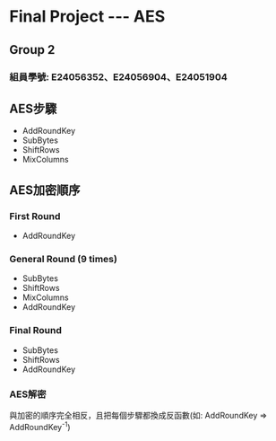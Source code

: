 # Final Project --- AES
## Group 2
### 組員學號: E24056352、E24056904、E24051904
## AES步驟
* AddRoundKey
* SubBytes
* ShiftRows
* MixColumns
## AES加密順序
### First Round
* AddRoundKey
### General Round (9 times)
* SubBytes
* ShiftRows
* MixColumns
* AddRoundKey
### Final Round
* SubBytes
* ShiftRows
* AddRoundKey
### AES解密
與加密的順序完全相反，且把每個步驟都換成反函數(如: AddRoundKey => AddRoundKey<sup>-1</sup>)
